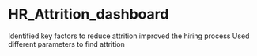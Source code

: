 # HR_Attrition_dashboard
Identified key factors to reduce attrition
improved the hiring process 
Used different parameters to find attrition
